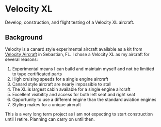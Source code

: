 # Velocity XL
Develop, construction, and flight testing of a Velocity XL aircraft.

## Background
Velocity is a canard style experimental aircraft available as a kit from [Velocity Aircraft](https://www.velocityaircraft.com/) in Sebastian, FL.  I chose a Velocity XL as my aircraft for several reasons:
1. Experimental means I can build and maintain myself and not be limitied to type certificated parts
2. High cruising speeds for a single engine aircraft
3. Canard style aircraft are nearly impossible to stall
4. The XL is largest cabin available for a single engine aircraft
5. Excellent visibitity and access for both left seat and right seat
6. Opportunity to use a different engine than the standard aviation engines
7. Styling makes for a unique aircraft

This is a very long term project as I am not expecting to start construction until I retire.  Planning can carry on until then.
